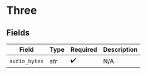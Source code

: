 # Three


## Fields

| Field              | Type               | Required           | Description        |
| ------------------ | ------------------ | ------------------ | ------------------ |
| `audio_bytes`      | *str*              | :heavy_check_mark: | N/A                |